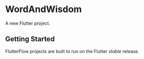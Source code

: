 # WordAndWisdom

A new Flutter project.

## Getting Started

FlutterFlow projects are built to run on the Flutter _stable_ release.
